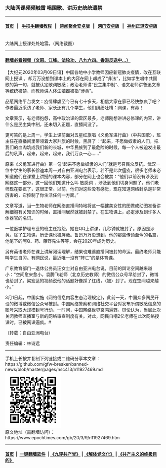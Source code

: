### 大陆网课频频触雷 唱国歌、讲历史统统遭禁
------------------------

#### [首页](https://github.com/gfw-breaker/banned-news/blob/master/README.md) &nbsp;&nbsp;|&nbsp;&nbsp; [手把手翻墙教程](https://github.com/gfw-breaker/guides/wiki) &nbsp;&nbsp;|&nbsp;&nbsp; [禁闻聚合安卓版](https://github.com/gfw-breaker/bn-android) &nbsp;&nbsp;|&nbsp;&nbsp; [网门安卓版](https://github.com/oGate2/oGate) &nbsp;&nbsp;|&nbsp;&nbsp; [神州正道安卓版](https://github.com/SzzdOgate/update) 



<div><img alt="" class="aligncenter wp-post-image" src="https://i.epochtimes.com/assets/uploads/2020/03/0ddac3045c3b8a06e495af6c06b36356.jpg"/>
<div class="red16 caption">
 大陆网上授课处处地雷。（网络截图）
</div>
</div><hr/>

#### [翻墙必看视频（文昭、江峰、法轮功、八九六四、香港反送中...）](https://github.com/gfw-breaker/banned-news/blob/master/pages/link3.md)

<div><p>
 【大纪元2020年03月09日讯】中国各地中小学教师因应新冠肺炎疫情，改在互联
 <ok href="https://www.epochtimes.com/gb/tag/%E7%BD%91%E4%B8%8A%E6%8E%88%E8%AF%BE.html">
  网上授课
 </ok>
 ，却万万没想到课本上的内容在网上却成了“非法”，比如学生唱中共国歌的第一句，就被认定歌词敏感；政治老师讲“民主集中制”、语文老师讲鲁迅文章等统统被禁，而教师讲人体生殖器被指“涉黄”。
</p>
<p>
 品葱网络平台发文：疫情肆虐至今已有七十多天，相信大家在家已经快憋疯了吧？作者最近采访了老师、家长还有几个学生，他们纷纷吐槽：网课，有毒！
</p>
<p>
 文章表示，有老师抱怨，高中政治课的雷区最多，老师刚想讲讲必修课的内容，讲什么是民主集中制，还未切入正题，直播间没了。
</p>
<p>
 更可笑的是上周一，学生上课前面对五星红旗唱《义勇军进行曲》（中共国歌），班主任在直播间里带领着大家升旗的时候，黑屏了：“起来，不愿做奴隶的人们，把我们的血肉筑成我们新的长城，中华民族到了最危险的时候，每一个人被迫发出最后的吼声，起来，起来，起来，我们万众一心……”
</p>
<p>
 原来《义勇军进行曲》第一句“起来不愿做奴隶的人们”就是号召民众反抗。武汉一位中学生的家长徐迪本周一对自由亚洲电台表示，若不是此次瘟疫，很多老师未必知道他们在课堂上讲授的课本内容，部分在网上也会被禁：“他们以前没有涉及到网络这一部分，这一回他们知道什么叫
 <ok href="https://www.epochtimes.com/gb/tag/%E6%95%8F%E6%84%9F%E8%AF%8D.html">
  敏感词
 </ok>
 ，涉及到他们切身问题了，他们老师现在要疯了，这很正常。以前，他们对这些没有感觉，现在知道网络封杀是非常厉害的，它控制了你生活任何一方面。”
</p>
<p>
 文章写道，当一生物老师在网络直播间特地将这一幅健美女性的图做成动图准备讲解细胞有关知识的时候，直播间居然就被封禁了。在生物课上，必定涉及到许多人体器官的名词。
</p>
<p>
 一位医学护理专业的班主任抱怨，她在QQ上讲课，几秒钟就被封了。原因是涉黄。除了生物课，历史课也被屏蔽。鲁迅万万没想到，他的那些传诵至今的名篇，他笔下的阿Q、药、藤野先生等等，会在2020年成为历史。
</p>
<p>
 另有英语老师在课上讲解阅读理解，结果也难逃直播间被封的命运。最终老师只能叫学生自习。有网民说，最近唯一没有“阵亡”的是体育课。
</p>
<p>
 广东教育部门一退休公务员汪女士对自由亚洲电台说，目前的舆论空间越来越小：“空间愈来愈小，袁腾飞老师（北京历史教师）的微信公众号早给封了，微博也给封了。梁宏达的视频说他的话题好像踩了红线，（被）封了。现在空间越来越小。”
</p>
<p>
 3月1日起，中国实施《网络信息内容生态治理规定》，此前一天，中国众多网民开设的微博或微信公众号被封。中国网络警察和网络社交平台对发布所谓敏感信息的账号采取大规模封号行动，一时间，中国网络世界哀鸿遍野。舆论认为，当局此次关闭教师直播室与新的网络审查制度有关。对此，网民自嘲2亿老师在此次网络授课时，已被网课逼疯。#
</p>
<p>
 （转载：自由亚洲电台）
</p>
<p>
 责任编辑：林诗远
</p>
</div>
<hr/>
手机上长按并复制下列链接或二维码分享本文章：<br/>
https://github.com/gfw-breaker/banned-news/blob/master/pages/nsc413/n11927469.md <br/>
<a href='https://github.com/gfw-breaker/banned-news/blob/master/pages/nsc413/n11927469.md'><img src='https://github.com/gfw-breaker/banned-news/blob/master/pages/nsc413/n11927469.md.png'/></a> <br/>
原文地址（需翻墙访问）：https://www.epochtimes.com/gb/20/3/9/n11927469.htm


------------------------
#### [首页](https://github.com/gfw-breaker/banned-news/blob/master/README.md) &nbsp;|&nbsp; [一键翻墙软件](https://github.com/gfw-breaker/nogfw/blob/master/README.md) &nbsp;| [《九评共产党》](https://github.com/gfw-breaker/9ping.md/blob/master/README.md#九评之一评共产党是什么) | [《解体党文化》](https://github.com/gfw-breaker/jtdwh.md/blob/master/README.md) | [《共产主义的终极目的》](https://github.com/gfw-breaker/gczydzjmd.md/blob/master/README.md)


<img src='http://gfw-breaker.win/banned-news/pages/nsc413/n11927469.md' width='0px' height='0px'/>